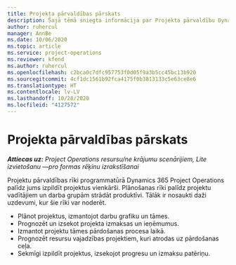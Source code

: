 ```yaml
---
title: Projekta pārvaldības pārskats
description: Šajā tēmā sniegta informācija par Projekta pārvaldību Dynamics 365 Project Operations.
author: ruhercul
manager: AnnBe
ms.date: 10/06/2020
ms.topic: article
ms.service: project-operations
ms.reviewer: kfend
ms.author: ruhercul
ms.openlocfilehash: c2bca0c7dfc957753f0d05f9a3b5cc45bc13b920
ms.sourcegitcommit: 4cf1dc1561b92fca4175f0b3813133c5e63ce8e6
ms.translationtype: HT
ms.contentlocale: lv-LV
ms.lasthandoff: 10/28/2020
ms.locfileid: "4127572"
---
```

# <a name="project-management-overview"></a>Projekta pārvaldības pārskats

_**Attiecas uz:** Project Operations resursu/ne krājumu scenārijiem, Lite izvietošanu —pro formas rēķinu izrakstīšanai_

Projektu pārvaldības rīki programmatūrā Dynamics 365 Project Operations palīdz jums izpildīt projektus vienkārši. Plānošanas rīki palīdz projektu vadītājiem un darba grupām strādāt produktīvi. Tālāk ir nosaukti daži uzdevumi, kur šie rīki var noderēt.

- Plānot projektus, izmantojot darbu grafiku un tāmes.
- Prognozēt un izsekot projekta izmaksas un ieņēmumus.
- Izmantot projektu tāmes pārdošanas procesa laikā.
- Prognozēt resursu vajadzības projektiem, kuri atrodas uz pārdošanas ceļa.
- Sekmīgi izpildīt projektus, izsekojot progresu un izmaksu patēriņu.
